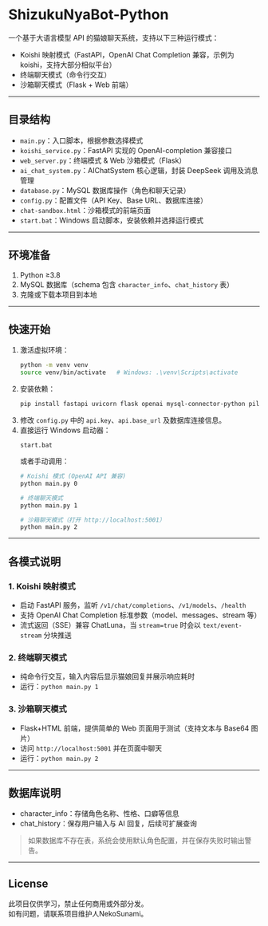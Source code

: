 # ShizukuNyaBot-Python

一个基于大语言模型 API 的猫娘聊天系统，支持以下三种运行模式：
- Koishi 映射模式（FastAPI，OpenAI Chat Completion 兼容，示例为koishi，支持大部分相似平台）
- 终端聊天模式（命令行交互）
- 沙箱聊天模式（Flask + Web 前端）

---

## 目录结构

- `main.py`：入口脚本，根据参数选择模式  
- `koishi_service.py`：FastAPI 实现的 OpenAI-completion 兼容接口  
- `web_server.py`：终端模式 & Web 沙箱模式（Flask）  
- `ai_chat_system.py`：AIChatSystem 核心逻辑，封装 DeepSeek 调用及消息管理  
- `database.py`：MySQL 数据库操作（角色和聊天记录）  
- `config.py`：配置文件（API Key、Base URL、数据库连接）  
- `chat-sandbox.html`：沙箱模式的前端页面  
- `start.bat`：Windows 启动脚本，安装依赖并选择运行模式  

---

## 环境准备

1. Python ≥3.8  
2. MySQL 数据库（schema 包含 `character_info`、`chat_history` 表）  
3. 克隆或下载本项目到本地

---

## 快速开始

1. 激活虚拟环境：  
   ```bash
   python -m venv venv
   source venv/bin/activate   # Windows: .\venv\Scripts\activate
   ```
2. 安装依赖：  
   ```bash
   pip install fastapi uvicorn flask openai mysql-connector-python pillow colorama requests
   ```
3. 修改 `config.py` 中的 `api.key`、`api.base_url` 及数据库连接信息。  
4. 直接运行 Windows 启动器：  
   ```
   start.bat
   ```
   或者手动调用：
   ```bash
   # Koishi 模式 (OpenAI API 兼容)
   python main.py 0

   # 终端聊天模式
   python main.py 1

   # 沙箱聊天模式（打开 http://localhost:5001）
   python main.py 2
   ```

---

## 各模式说明

### 1. Koishi 映射模式  
- 启动 FastAPI 服务，监听 `/v1/chat/completions`、`/v1/models`、`/health`  
- 支持 OpenAI Chat Completion 标准参数（model、messages、stream 等）  
- 流式返回（SSE）兼容 ChatLuna，当 `stream=true` 时会以 `text/event-stream` 分块推送

### 2. 终端聊天模式  
- 纯命令行交互，输入内容后显示猫娘回复并展示响应耗时  
- 运行：`python main.py 1`

### 3. 沙箱聊天模式  
- Flask+HTML 前端，提供简单的 Web 页面用于测试（支持文本与 Base64 图片）  
- 访问 `http://localhost:5001` 并在页面中聊天  
- 运行：`python main.py 2`

---

## 数据库说明

- character_info：存储角色名称、性格、口癖等信息  
- chat_history：保存用户输入与 AI 回复，后续可扩展查询  

> 如果数据库不存在表，系统会使用默认角色配置，并在保存失败时输出警告。

---

## License

此项目仅供学习，禁止任何商用或外部分发。  
如有问题，请联系项目维护人NekoSunami。

